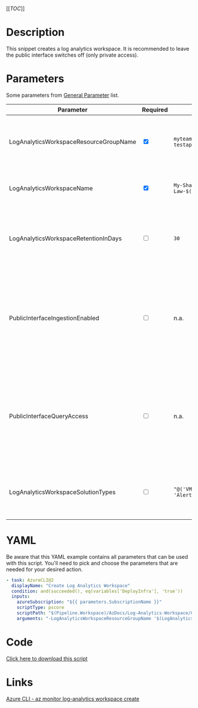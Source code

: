 [[_TOC_]]

# Description

This snippet creates a log analytics workspace. It is recommended to leave the public interface switches off (only private access).

# Parameters

Some parameters from [General Parameter](/Azure/Azure-CLI-Snippets) list.

| Parameter                              | Required                        | Example Value                               | Description                                                                                                                                                      |
| -------------------------------------- | ------------------------------- | ------------------------------------------- | ---------------------------------------------------------------------------------------------------------------------------------------------------------------- |
| LogAnalyticsWorkspaceResourceGroupName | <input type="checkbox" checked> | `myteam-testapi-$(Release.EnvironmentName)` | The name of the resourcegroup you want your log analytics workspace to be created in                                                                             |
| LogAnalyticsWorkspaceName              | <input type="checkbox" checked> | `My-Shared-Law-$(Release.EnvironmentName)`  | The name you want to use for your log analytics-workspace.                                                                                                       |
| LogAnalyticsWorkspaceRetentionInDays   | <input type="checkbox">         | `30`                                        | OPTIONAL: The retention in days for the log analytics workspace. NOTE: The default value is 30 days.                                                             |
| PublicInterfaceIngestionEnabled        | <input type="checkbox">         | n.a.                                        | If you pass this switch (without value), public access for ingestion data will be enabled for this log analytics workspace (you still need to be authenticated). |
| PublicInterfaceQueryAccess             | <input type="checkbox">         | n.a.                                        | If you pass this switch (without value), public access for querying data will be enabled for this log analytics workspace (you still need to be authenticated).  |
| LogAnalyticsWorkspaceSolutionTypes     | <input type="checkbox">         | `"@('VMInsights', 'AlertManagement')"`      | The solutions that can be added to the log analytics workspace can be added here.                                                                                |

# YAML

Be aware that this YAML example contains all parameters that can be used with this script. You'll need to pick and choose the parameters that are needed for your desired action.

```yaml
- task: AzureCLI@2
  displayName: "Create Log Analytics Workspace"
  condition: and(succeeded(), eq(variables['DeployInfra'], 'true'))
  inputs:
    azureSubscription: "${{ parameters.SubscriptionName }}"
    scriptType: pscore
    scriptPath: "$(Pipeline.Workspace)/AzDocs/Log-Analytics-Workspace/Create-Log-Analytics-Workspace.ps1"
    arguments: "-LogAnalyticsWorkspaceResourceGroupName '$(LogAnalyticsWorkspaceResourceGroupName)' -LogAnalyticsWorkspaceName '$(LogAnalyticsWorkspaceName)' -LogAnalyticsWorkspaceRetentionInDays '$(LogAnalyticsWorkspaceRetentionInDays)' -PublicInterfaceIngestionEnabled -PublicInterfaceQueryAccess -ResourceTags $(ResourceTags) -LogAnalyticsWorkspaceSolutionTypes $(LogAnalyticsWorkspaceSolutionTypes)"
```

# Code

[Click here to download this script](../../../../src/Log-Analytics-Workspace/Create-Log-Analytics-Workspace.ps1)

# Links

[Azure CLI - az monitor log-analytics workspace create](https://docs.microsoft.com/en-us/cli/azure/monitor/log-analytics/workspace?view=azure-cli-latest#az_monitor_log_analytics_workspace_create)
